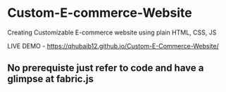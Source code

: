 # Custom-E-commerce-Website
Creating Customizable E-commerce website using plain HTML, CSS, JS

LIVE DEMO - https://qhubaib12.github.io/Custom-E-Commerce-Website/

## No prerequiste just refer to code and have a glimpse at fabric.js
